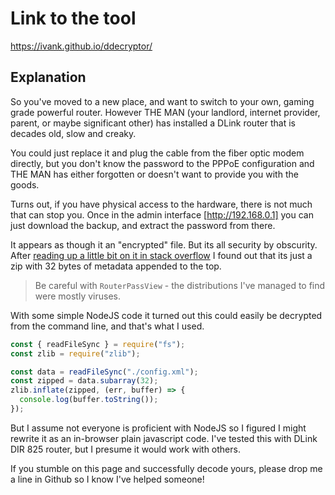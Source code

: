 
# Link to the tool

<https://ivank.github.io/ddecryptor/>

## Explanation

So you've moved to a new place, and want to switch to your own, gaming grade powerful router.
However THE MAN (your landlord, internet provider, parent, or maybe significant other)
has installed a DLink router that is decades old, slow and creaky.

You could just replace it and plug the cable from the fiber optic modem directly, but you don't know the password to
the PPPoE configuration and THE MAN has either forgotten or doesn't want to provide you with the goods.

Turns out, if you have physical access to the hardware, there is not much that can stop you. Once in the admin interface [http://192.168.0.1] you can just download the backup, and extract the password from there.

It appears as though it an "encrypted" file. But its all security by obscurity. After [reading up a little bit on it in stack overflow](https://superuser.com/questions/1543100/cant-open-this-config-xml-file-which-is-from-my-router) I found out that its just a zip with 32 bytes of metadata appended to the top.

> Be careful with `RouterPassView` - the distributions I've managed to find were mostly viruses.

With some simple NodeJS code it turned out this could easily be decrypted from the command line, and that's what I used.

```js
const { readFileSync } = require("fs");
const zlib = require("zlib");

const data = readFileSync("./config.xml");
const zipped = data.subarray(32);
zlib.inflate(zipped, (err, buffer) => {
  console.log(buffer.toString());
});
```

But I assume not everyone is proficient with NodeJS so I figured I might rewrite it as an in-browser plain javascript code. I've tested this with DLink DIR 825 router, but I presume it would work with others.

If you stumble on this page and successfully decode yours, please drop me a line in Github so I know I've helped someone!
